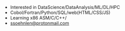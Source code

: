 - Interested in DataScience/DataAnalysis/ML/DL/HPC
- Cobol/Fortran/Python/SQL/web(HTML/CSS/JS)
- Learning x86 ASM/C/C++/
- ssoehnlen@protonmail.com

<!---
ssoehdata/ssoehdata is a ✨ special ✨ repository because its `README.md` (this file) appears on your GitHub profile.
You can click the Preview link to take a look at your changes.
--->
